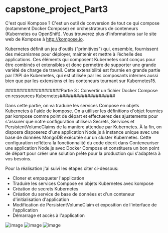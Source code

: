 # capstone_project_Part3
C'est quoi Kompose ? C'est un outil de conversion de tout ce qui compose (notamment Docker Compose) en orchestrateurs de conteneurs (Kubernetes ou OpenShift). Vous trouverez plus d'informations sur le site web de Kompose à http://kompose.io.

Kubernetes définit un jeu d'outils ("primitives") qui, ensemble, fournissent des mécanismes pour déployer, maintenir et mettre à l’échelle des applications. Ces éléments qui composent Kubernetes sont conçus pour être combinés et extensibles et donc permettre de supporter une grande variété de charge de travail. Cette extensibilité est fournie en grande partie par l'API de Kubernetes, qui est utilisée par les composants internes aussi bien que par les extensions et les conteneurs tournant sur Kubernetes15.

####################Partie 3 : Convertir un fichier Docker Compose en ressources Kubernetes####################

Dans cette partie, on va traduire les services Compose en objets Kubernetes à l'aide de kompose. On a utiliser les définitions d'objet fournies par kompose comme point de départ et effectuerez des ajustements pour s'assurer que notre configuration utilisera Secrets, Services et PersistentVolumeClaims de la manière attendue par Kubernetes. À la fin, on disposra disposerez d'une application Node.js à instance unique avec une base de données MongoDB exécutée sur un cluster Kubernetes. Cette configuration reflétera la fonctionnalité du code décrit dans Conteneuriser une application Node.js avec Docker Compose et constituera un bon point de départ pour créer une solution prête pour la production qui s'adaptera à vos besoins.

Pour la réalisation j'ai suivi les étapes citer ci-dessous: 

  * Cloner et empaqueter l'application
  * Traduire les services Compose en objets Kubernetes avec kompose
  * Création de secrets Kubernetes
  * Création du service de base de données et d'un conteneur d'initialisation d'application
  * Modification de PersistentVolumeClaim et exposition de l'interface de l'application
  * Démarrage et accès à l'application
  
![image](https://user-images.githubusercontent.com/80095967/150679645-4bae5835-17c6-4b80-9c6e-597e72769552.png)
![image](https://user-images.githubusercontent.com/80095967/150679670-e562f186-973b-4fdf-8354-b279f1ba0341.png)
![image](https://user-images.githubusercontent.com/80095967/150679682-130dfad0-8ae8-423a-b97d-885606df3db0.png)

